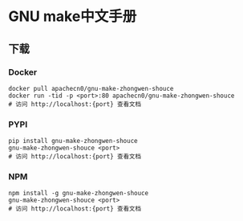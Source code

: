 # GNU make中文手册

## 下载

### Docker

```
docker pull apachecn0/gnu-make-zhongwen-shouce
docker run -tid -p <port>:80 apachecn0/gnu-make-zhongwen-shouce
# 访问 http://localhost:{port} 查看文档
```

### PYPI

```
pip install gnu-make-zhongwen-shouce
gnu-make-zhongwen-shouce <port>
# 访问 http://localhost:{port} 查看文档
```

### NPM

```
npm install -g gnu-make-zhongwen-shouce
gnu-make-zhongwen-shouce <port>
# 访问 http://localhost:{port} 查看文档
```